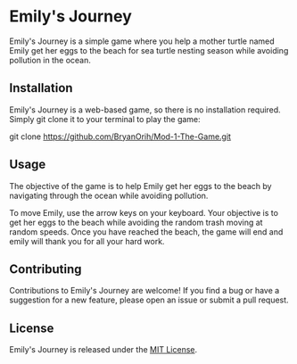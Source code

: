 # Emily's Journey

Emily's Journey is a simple game where you help a mother turtle named Emily get her eggs to the beach for sea turtle nesting season while avoiding pollution in the ocean.

## Installation

Emily's Journey is a web-based game, so there is no installation required. Simply git clone it to your terminal to play the game:

git clone https://github.com/BryanOrih/Mod-1-The-Game.git

## Usage

The objective of the game is to help Emily get her eggs to the beach by navigating through the ocean while avoiding pollution.

To move Emily, use the arrow keys on your keyboard. Your objective is to get her eggs to the beach while avoiding the random trash moving at random speeds. 
Once you have reached the beach, the game will end and emily will thank you for all your hard work.

## Contributing

Contributions to Emily's Journey are welcome! If you find a bug or have a suggestion for a new feature, please open an issue or submit a pull request.

## License

Emily's Journey is released under the [MIT License](https://opensource.org/licenses/MIT).
